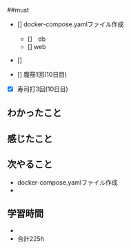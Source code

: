 ##must
   - [] docker-compose.yamlファイル作成
       - []　db
       - [] web
      
   - [] 
      
- [] 腹筋1回(10日目)
- [x] 寿司打3回(10日目)




## わかったこと



## 感じたこと

    
## 次やること
  - docker-compose.yamlファイル作成
  - 
 

## 学習時間
  - 
  - 合計225h
